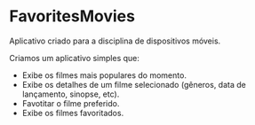 # FavoritesMovies
  
Aplicativo criado para a disciplina de dispositivos móveis.

Criamos um aplicativo simples que:
	
- Exibe os filmes mais populares do momento.
- Exibe os detalhes de um filme selecionado (gêneros, data de lançamento, sinopse, etc).
- Favotitar o filme preferido.
- Exibe os filmes favoritados.
      
